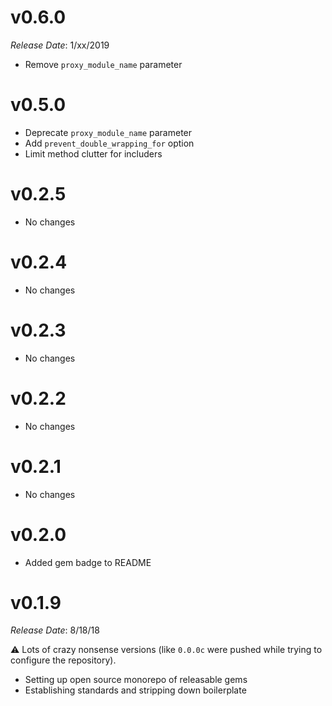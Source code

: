 # v0.6.0

*Release Date*: 1/xx/2019

- Remove `proxy_module_name` parameter

# v0.5.0

- Deprecate `proxy_module_name` parameter
- Add `prevent_double_wrapping_for` option
- Limit method clutter for includers

# v0.2.5

- No changes

# v0.2.4

- No changes

# v0.2.3

- No changes

# v0.2.2

- No changes

# v0.2.1

- No changes

# v0.2.0

- Added gem badge to README

# v0.1.9

*Release Date*: 8/18/18

⚠️ Lots of crazy nonsense versions (like `0.0.0c` were pushed while trying to configure the repository).

- Setting up open source monorepo of releasable gems
- Establishing standards and stripping down boilerplate
